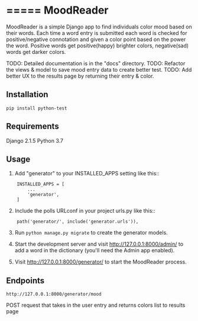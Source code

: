 =====
MoodReader
=====

MoodReader is a simple Django app to find individuals color mood based on
their words. Each time a word entry is submitted each word is checked
for positive/negative connotation and given a color point based on the power
the word. Positive words get positive(happy) brighter colors, negative(sad) words get darker colors.

TODO: Detailed documentation is in the "docs" directory.
TODO: Refactor the views & model to save mood entry data to create better test.
TODO: Add better UX to the results page by returning their entry & color.

Installation
-----------

````
pip install python-test
````

Requirements
-----------
Django 2.1.5 Python 3.7

Usage
-----------

1. Add "generator" to your INSTALLED_APPS setting like this::

````
    INSTALLED_APPS = [
        ...
        'generator',
    ]
````

2. Include the polls URLconf in your project urls.py like this::

````
    path('generator/', include('generator.urls')),
````

3. Run `python manage.py migrate` to create the generator models.

4. Start the development server and visit http://127.0.0.1:8000/admin/
   to add a word in the dictionary (you'll need the Admin app enabled).

5. Visit http://127.0.0.1:8000/generator/ to start the MoodReader process.

Endpoints
-----------
````
http://127.0.0.1:8000/generator/mood
````
POST request that takes in the user entry and returns colors list to results page  
